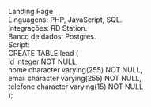 Landing Page  
Linguagens: PHP, JavaScript, SQL.  
Integrações: RD Station.  
Banco de dados: Postgres.  
Script:  
CREATE TABLE lead (  
    id integer NOT NULL,  
    nome character varying(255) NOT NULL,  
    email character varying(255) NOT NULL,  
    telefone character varying(15) NOT NULL  
);  

